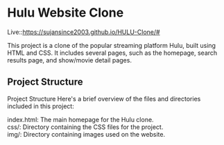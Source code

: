 
# Hulu Website Clone
Live::https://sujansince2003.github.io/HULU-Clone/#


This project is a clone of the popular streaming platform Hulu, built using HTML and CSS. It includes several pages, such as the homepage, search results page, and show/movie detail pages.

## Project Structure

Project Structure
Here's a brief overview of the files and directories included in this project:

index.html: The main homepage for the Hulu clone.    
css/: Directory containing the CSS files for the project.  
img/: Directory containing images used on the website.

